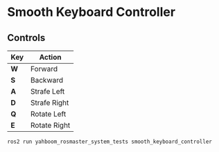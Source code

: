 # Smooth Keyboard Controller

## Controls

| Key | Action |
|-----|--------|
| **W** | Forward |
| **S** | Backward |
| **A** | Strafe Left |
| **D** | Strafe Right |
| **Q** | Rotate Left |
| **E** | Rotate Right |

```bash
ros2 run yahboom_rosmaster_system_tests smooth_keyboard_controller
```